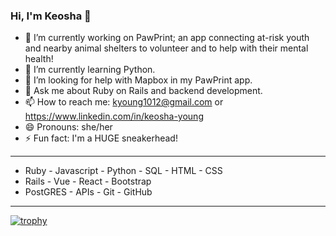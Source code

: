 ### Hi, I'm Keosha 👋


- 🔭 I’m currently working on PawPrint; an app connecting at-risk youth and nearby animal shelters to volunteer and to help with their mental health!
- 🌱 I’m currently learning Python.
- 🤔 I’m looking for help with Mapbox in my PawPrint app.
- 💬 Ask me about Ruby on Rails and backend development.
- 📫 How to reach me: kyoung1012@gmail.com or https://www.linkedin.com/in/keosha-young
- 😄 Pronouns: she/her
- ⚡ Fun fact: I'm a HUGE sneakerhead!

---
- Ruby  - Javascript  - Python  - SQL  - HTML - CSS 
- Rails  - Vue  - React  - Bootstrap 
- PostGRES  - APIs  - Git  - GitHub
---
[![trophy](https://github-profile-trophy.vercel.app/?username=ryo-ma&theme=onedark)](https://github.com/ryo-ma/github-profile-trophy)
